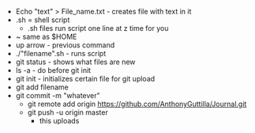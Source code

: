 - Echo "text" > File_name.txt - creates file with text in it
- .sh = shell script
    - .sh files run script one line at z time for you
- ~ same as $HOME
- up arrow - previous command
- ./"filename".sh - runs script
- git status - shows what files are new
- ls -a - do before git init
- git init - initializes certain file for git upload
- git add filename
- git commit -m "whatever"
    - git remote add origin https://github.com/AnthonyGuttilla/Journal.git
    - git push -u origin master
        - this uploads